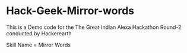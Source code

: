 # Hack-Geek-Mirror-words

This is a Demo code for the The Great Indian Alexa Hackathon
Round-2 conducted by Hackerearth

Skill Name = Mirror Words
